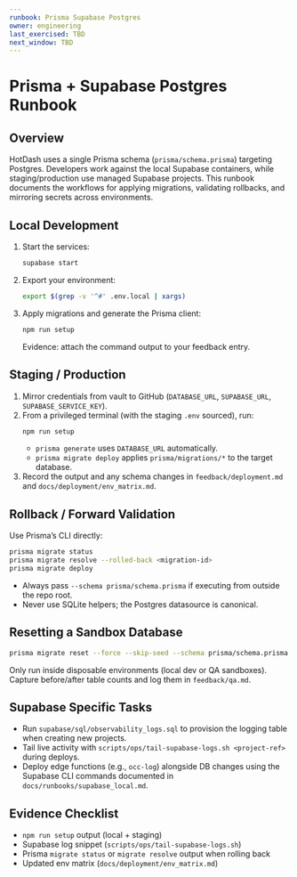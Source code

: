 ```yaml
---
runbook: Prisma Supabase Postgres
owner: engineering
last_exercised: TBD
next_window: TBD
---
```


# Prisma + Supabase Postgres Runbook

## Overview
HotDash uses a single Prisma schema (`prisma/schema.prisma`) targeting Postgres. Developers work against the local Supabase containers, while staging/production use managed Supabase projects. This runbook documents the workflows for applying migrations, validating rollbacks, and mirroring secrets across environments.

## Local Development
1. Start the services:
   ```bash
   supabase start
   ```
2. Export your environment:
   ```bash
   export $(grep -v '^#' .env.local | xargs)
   ```
3. Apply migrations and generate the Prisma client:
   ```bash
   npm run setup
   ```
   Evidence: attach the command output to your feedback entry.

## Staging / Production
1. Mirror credentials from vault to GitHub (`DATABASE_URL`, `SUPABASE_URL`, `SUPABASE_SERVICE_KEY`).
2. From a privileged terminal (with the staging `.env` sourced), run:
   ```bash
   npm run setup
   ```
   - `prisma generate` uses `DATABASE_URL` automatically.
   - `prisma migrate deploy` applies `prisma/migrations/*` to the target database.
3. Record the output and any schema changes in `feedback/deployment.md` and `docs/deployment/env_matrix.md`.

## Rollback / Forward Validation
Use Prisma’s CLI directly:
```bash
prisma migrate status
prisma migrate resolve --rolled-back <migration-id>
prisma migrate deploy
```
- Always pass `--schema prisma/schema.prisma` if executing from outside the repo root.
- Never use SQLite helpers; the Postgres datasource is canonical.

## Resetting a Sandbox Database
```bash
prisma migrate reset --force --skip-seed --schema prisma/schema.prisma
```
Only run inside disposable environments (local dev or QA sandboxes). Capture before/after table counts and log them in `feedback/qa.md`.

## Supabase Specific Tasks
- Run `supabase/sql/observability_logs.sql` to provision the logging table when creating new projects.
- Tail live activity with `scripts/ops/tail-supabase-logs.sh <project-ref>` during deploys.
- Deploy edge functions (e.g., `occ-log`) alongside DB changes using the Supabase CLI commands documented in `docs/runbooks/supabase_local.md`.

## Evidence Checklist
- `npm run setup` output (local + staging)
- Supabase log snippet (`scripts/ops/tail-supabase-logs.sh`)
- Prisma `migrate status` or `migrate resolve` output when rolling back
- Updated env matrix (`docs/deployment/env_matrix.md`)
